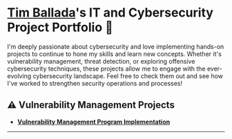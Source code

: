 # <a href="linkedin.com/in/timballada/">Tim Ballada</a>'s IT and Cybersecurity Project Portfolio 🔐

I'm deeply passionate about cybersecurity and love implementing hands-on projects to continue to hone my skills and learn new concepts. Whether it's vulnerability management, threat detection, or exploring offensive cybersecurity techniques, these projects allow me to engage with the ever-evolving cybersecurity landscape. Feel free to check them out and see how I've worked to strengthen security operations and processes!




## ⚠️ Vulnerability Management Projects

- **[Vulnerability Management Program Implementation](https://github.com/timballada/vulnerability-management-program)**



<hr/>

<!--
<img width="35" alt="image" src="https://github.com/user-attachments/assets/2f41c7cd-5ea8-4475-b451-a37161b6c3fb"> 
<img width="35" alt="image" src="https://github.com/user-attachments/assets/77649969-9910-4994-8b96-74a116cfb2a8">
-->
